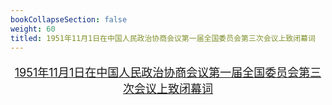 ```yaml
---
bookCollapseSection: false
weight: 60
titled: 1951年11月1日在中国人民政治协商会议第一届全国委员会第三次会议上致闭幕词
---
```


<font size="4">

<div align="center">

[1951年11月1日在中国人民政治协商会议第一届全国委员会第三次会议上致闭幕词](/vid/1951-11-1.mp3)

</div>

</font>